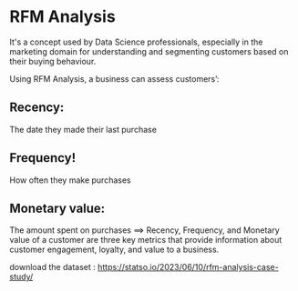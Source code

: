 # RFM Analysis 
It's a concept used by Data Science professionals, especially in the marketing domain for understanding and segmenting customers based on their buying behaviour.

Using RFM Analysis, a business can assess customers’:
## Recency: 
The date they made their last purchase
## Frequency!
How often they make purchases
## Monetary value:
The amount spent on purchases
==> Recency, Frequency, and Monetary value of a customer are three key metrics that provide information about customer engagement, loyalty, and value to a business.

download the dataset : https://statso.io/2023/06/10/rfm-analysis-case-study/
